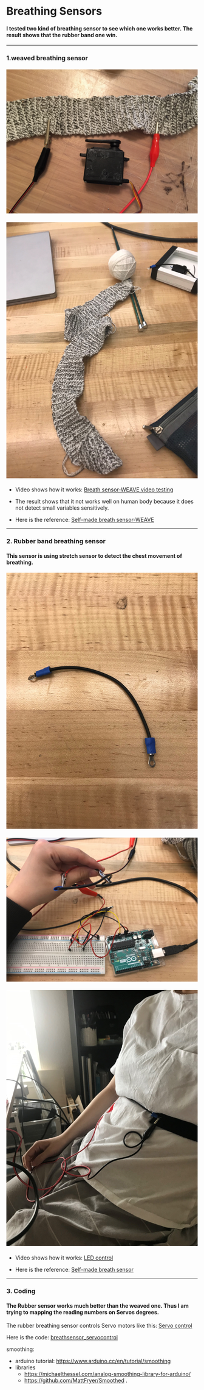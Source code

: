 # Breathing Sensors

#### I tested two kind of breathing sensor to see which one works better. The result shows that the rubber band one win.

---------------------------------------------------------------------------------------------------------------------------------
### 1.weaved breathing sensor 

#### ![](https://github.com/danqian/mechatronic-2019/blob/master/Final%20Project/media/weaved%20yarn%20sensor/weaved%20sensor.JPG)
#### ![Weaving](https://github.com/danqian/mechatronic-2019/blob/master/Final%20Project/media/weaved%20yarn%20sensor/weaving%20with%20wool%20yarn%20and%20conductive%20yarn.jpg)

* Video shows how it works: [Breath sensor-WEAVE video testing](https://github.com/danqian/mechatronic-2019/blob/master/Final%20Project/media/weaved%20yarn%20sensor/weaved%20sensor%20testing.mp4)

* The result shows that it not works well on human body because it does not detect small variables sensitively.

* Here is the reference: [Self-made breath sensor-WEAVE](https://www.instructables.com/id/DIY-Breath-Sensor-with-Arduino-Conductive-Knitted-/)


---------------------------------------------------------------------------------------------------------------------------------
### 2. Rubber band breathing sensor
#### This sensor is using stretch sensor to detect the chest movement of breathing. 

#### ![](https://github.com/danqian/mechatronic-2019/blob/master/Final%20Project/media/rubber%20stretch%20sensor/4in%20strech%20sensor.jpg)
#### ![](https://github.com/danqian/mechatronic-2019/blob/master/Final%20Project/media/rubber%20stretch%20sensor/stetch%20sensor%20attached%20on%20circuit.jpg)
#### ![WEAR IT!](https://github.com/danqian/mechatronic-2019/blob/master/Final%20Project/media/rubber%20stretch%20sensor/wearable%20breath%20sensor.jpg)

* Video shows how it works:
[LED control](https://github.com/danqian/mechatronic-2019/blob/master/Final%20Project/media/code_servo%20control/breathing%20sensor%20LED%20control.MOV)

* Here is the reference: [Self-made breath sensor](https://www.instructables.com/id/Quick-and-dirty-Respiration-Sensor/)


---------------------------------------------------------------------------------------------------------------------------------
### 3. Coding
#### The Rubber sensor works much better than the weaved one. Thus I am trying to mapping the reading numbers on Servos degrees.
The rubber breathing sensor controls Servo motors like this: [Servo control](https://github.com/danqian/mechatronic-2019/blob/master/Final%20Project/media/code_servo%20control/breath%20sensor%20servo%20control.mp4)

Here is the code: [breathsensor_servocontrol](https://github.com/danqian/mechatronic-2019/blob/master/Final%20Project/code/breathsensor_servocontrol.ino)

  
smoothing:
  * arduino tutorial: https://www.arduino.cc/en/tutorial/smoothing
  * libraries
    * https://michaelthessel.com/analog-smoothing-library-for-arduino/
    * https://github.com/MattFryer/Smoothed
.
